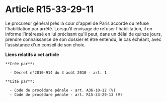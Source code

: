 # Article R15-33-29-11

Le procureur général près la cour d'appel de Paris accorde ou refuse l'habilitation par arrêté. Lorsqu'il envisage de refuser
l'habilitation, il en informe l'intéressé en lui précisant qu'il peut, dans un délai de quinze jours, prendre connaissance de
son dossier et être entendu, le cas échéant, avec l'assistance d'un conseil de son choix.

**Liens relatifs à cet article**

	**Créé par**:

	  - Décret n°2010-914 du 3 août 2010 - art. 1

	**Cité par**:

	  - Code de procédure pénale - art. A36-10-12 (V)
	  - Code de procédure pénale - art. R15-33-29-13 (V)
